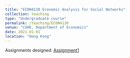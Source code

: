 ```yaml
---
title: "ECON4130 Economic Analysis for Social Networks"
collection: teaching
type: "Undergraduate course"
permalink: /teaching/ECON4130
venue: "CUHK, Department of Economics"
date: 2021-01-01
location: "Hong Kong"
---
```


Assignments designed:
[Assignment1](/files/CUHK_assignments/ECON4130_Assignment1.html)

